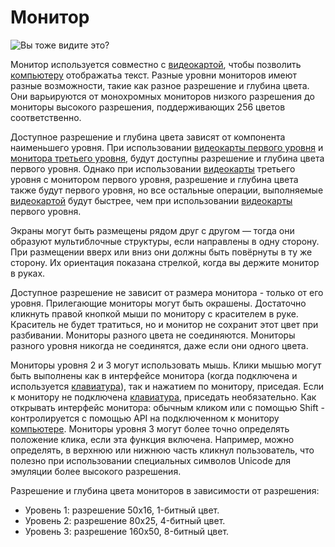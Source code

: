 # Монитор

![Вы тоже видите это?](oredict:opencomputers:screen1)

Монитор используется совместно с [видеокартой](../item/graphicsCard1.md), чтобы позволить [компьютеру](../general/computer.md) отображатьа текст. Разные уровни мониторов имеют разные возможности, такие как разное разрешение и глубина цвета. Они варьируются от монохромных мониторов низкого разрешения до мониторы высокого разрешения, поддерживающих 256 цветов соответственно. 

Доступное разрешение и глубина цвета зависят от компонента наименьшего уровня. При использовании [видеокарты первого уровня](../item/graphicsCard1.md) и [монитора третьего уровня](screen3.md), будут доступны разрешение и глубина цвета первого уровня. Однако при использовании [видеокарты](../item/graphicsCard1.md) третьего уровня с монитором первого уровня, разрешение и глубина цвета также будут первого уровня, но все остальные операции, выполняемые [видеокартой](../item/graphicsCard1.md) будут быстрее, чем при использовании [видеокарты](../item/graphicsCard1.md) первого уровня.

Экраны могут быть размещены рядом друг с другом — тогда они образуют мультиблочные структуры, если направлены в одну сторону. При размещении вверх или вниз они должны быть повёрнуты в ту же сторону. Их ориентация показана стрелкой, когда вы держите монитор в руках.

Доступное разрешение не зависит от размера монитора - только от его уровня. Прилегающие мониторы могут быть окрашены. Достаточно кликнуть правой кнопкой мыши по монитору с красителем в руке. Краситель не будет тратиться, но и монитор не сохранит этот цвет при разбивании. Мониторы разного цвета не соединяются. Мониторы разного уровня никогда не соединятся, даже если они одного цвета.

Мониторы уровня 2 и 3 могут использовать мышь. Клики мышью могут быть выполнены как в интерфейсе монитора (когда подключена и используется [клавиатура](keyboard.md)), так и нажатием по монитору, приседая. Если к монитору не подключена [клавиатура](keyboard.md), приседать необязательно. Как открывать интерфейс монитора: обычным кликом или с помощью Shift - контролируется с помощью API на подключенном к монитору [компьютере](../general/computer.md). Мониторы уровня 3 могут более точно определять положение клика, если эта функция включена. Например, можно определять, в верхнюю или нижнюю часть кликнул пользователь, что полезно при использовании специальных символов Unicode для эмуляции более высокого разрешения.

Разрешение и глубина цвета мониторов в зависимости от разрешения:
- Уровень 1: разрешение 50x16, 1-битный цвет.
- Уровень 2: разрешение 80x25, 4-битный цвет.
- Уровень 3: разрешение 160x50, 8-битный цвет.
